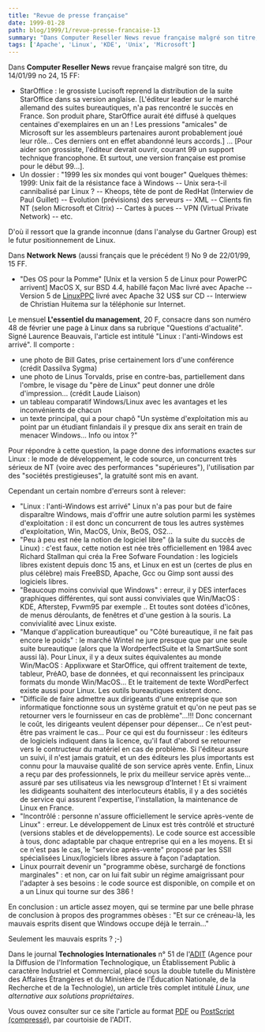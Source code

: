 ```yaml
---
title: "Revue de presse française"
date: 1999-01-28
path: blog/1999/1/revue-presse-francaise-13
summary: "Dans Computer Reseller News revue française malgré son titre, du 14/01/99 no 24, 15 FF: StarOffice : le grossiste Lucisoft reprend la distribution de la suite StarOffice dans sa version anglaise."
tags: ['Apache', 'Linux', 'KDE', 'Unix', 'Microsoft']
---
```


<P>Dans <B>Computer Reseller News</B> revue française malgré son titre, du
14/01/99 no 24, 15 FF:</P>

<UL>

<LI>StarOffice : le grossiste Lucisoft reprend la distribution de la suite
StarOffice dans sa version anglaise.
[L'éditeur leader sur le marché allemand des suites bureautiques, n'a pas
rencontré le succès en France. Son produit phare, StarOffice aurait été
diffusé à quelques centaines d'exemplaires en un an ! Les pressions
"amicales" de Microsoft sur les assembleurs partenaires auront probablement
joué leur rôle... Ces derniers ont en effet abandonné leurs accords.] ...
[Pour aider son grossiste, l'éditeur devrait ouvrir, courant 99 un support
technique francophone. Et surtout, une version française est promise pour
le début 99...].
<LI>Un dossier : "1999 les six mondes qui vont bouger" Quelques thèmes:
1999: Unix fait de la résistance face à Windows
--  Unix sera-t-il cannibalisé par Linux ?
--  Kheops, tête de pont de RedHat (Interwiev de Paul Guillet)
--  Evolution (prévisions) des serveurs
--  XML
--  Clients fin NT (selon Microsoft et Citrix)
--  Cartes à puces
--  VPN (Virtual Private Network)
--  etc.
</UL>

<P>D'où il ressort que la grande inconnue (dans l'analyse du Gartner Group)
est le futur positionnement de Linux.</P>

<P>Dans <B>Network News</B> (aussi français que le précédent !) No 9 de
22/01/99, 15 FF.</P>

<UL>

<LI>"Des OS pour la Pomme"
[Unix et la version 5 de Linux pour PowerPC arrivent]
MacOS X, sur BSD 4.4, habillé façon Mac livré avec Apache
--  Version 5 de <A HREF="http://www.linuxppc.com/">LinuxPPC</A> livré avec Apache 32 US$ sur CD
--  Interwiew de Christian Huitema sur la téléphonie sur Internet.
</UL>

<P>Le mensuel <B>L'essentiel du management</B>, 20 F, consacre dans son numéro
48 de février une page à Linux dans sa rubrique "Questions d'actualité".
Signé Laurence Beauvais, l'article est intitulé "Linux : l'anti-Windows
est arrivé". Il comporte :</P>

<UL>

<LI>une photo de Bill Gates, prise certainement lors d'une conférence
(crédit Dassilva Sygma)
<LI>une photo de Linus Torvalds, prise en contre-bas, partiellement dans
l'ombre, le visage du "père de Linux" peut donner une drôle
d'impression... (crédit Laude Liaison)
<LI>un tableau comparatif Windows/Linux avec les avantages et les
inconvénients de chacun
<LI>un texte principal, qui a pour chapô "Un système d'exploitation mis au
point par un étudiant finlandais il y presque dix ans serait en train de
menacer Windows... Info ou intox ?"
</UL>

<P>Pour répondre à cette question, la page donne des informations exactes
sur Linux : le mode de développement, le code source, un concurrent
très  sérieux de NT (voire avec des performances "supérieures"),
l'utilisation par des "sociétés prestigieuses", la gratuité sont mis en
avant.</P>

<P>Cependant un certain nombre d'erreurs sont à relever:</P>

<UL>

<LI>"Linux : l'anti-Windows est arrivé" Linux n'a pas pour but de faire
disparaître Windows, mais d'offrir une autre solution parmi les systèmes
d'exploitation : il est  donc un concurrent de tous les autres systèmes
d'exploitation, Win, MacOS, Unix, BeOS, OS2...
<LI>"Peu à peu est née la notion de logiciel libre" (à la suite du succès
de Linux) : c'est faux, cette notion est née très officiellement en 1984
avec Richard Stallman qui créa la Free Sofware Foundation : les
logiciels libres existent depuis donc 15 ans, et Linux en est un (certes
de plus en plus célèbre) mais FreeBSD, Apache, Gcc ou Gimp sont aussi
des logiciels libres.
<LI>"Beaucoup moins convivial que Windows" : erreur, il y DES interfaces
graphiques différentes, qui sont aussi conviviales que Win/MacOS : KDE,
Afterstep, Fvwm95 par exemple .. Et toutes sont dotées d'icônes, de
menus déroulants, de fenêtres et d'une gestion à la souris. La
convivialité avec Linux existe.
<LI>"Manque d'application bureautique" ou "Côté bureautique, il ne fait
pas encore le poids" : le marché Wintel ne jure presque que par une
seule suite bureautique (alors que la WordperfectSuite et la SmartSuite
sont aussi là). Pour Linux, il y a  deux suites équivalentes au monde
Win/MacOS : Applixware et StarOffice, qui offrent traitement de texte,
tableur, PréAO, base de données, et qui reconnaissent les principaux
formats du monde Win/MacOS... Et le traitement de texte WordPerfect
existe aussi pour Linux. Les outils bureautiques existent donc.
<LI>"Difficile de faire admettre aux dirigeants d'une entreprise que son
informatique fonctionne sous un système gratuit et qu'on ne peut pas se
retourner vers le fournisseur en cas de problème"...!!!
Donc concernant le coût, les dirigeants veulent dépenser pour
dépenser... Ce n'est peut-être pas vraiment le cas...
Pour ce qui est du fournisseur : les éditeurs de logiciels indiquent
dans la licence, qu'il faut d'abord se retourner vers le contructeur du
matériel  en cas de problème. Si l'éditeur assure un suivi, il n'est
jamais gratuit, et un des éditeurs les plus importants est connu pour la
mauvaise qualité de son service après vente. Enfin, Linux a reçu par des
professionnels, le prix du meilleur service après vente... assuré par
ses utilisateus via les newsgroup d'Internet ! Et si vraiment les
didigeants souhaitent des interlocuteurs établis, il y a des sociétés de
service qui assurent l'expertise, l'installation, la maintenance de
Linux en France.
<LI>"Incontrôlé : personne n'assure officiellement le service après-vente
de Linux" : erreur. Le développement de Linux est très contrôlé et
structuré (versions stables et de développements). Le code source est
accessible à tous, donc adaptable par chaque entreprise qui en a les
moyens. Et si ce n'est pas le cas, le "service après-vente" proposé par
les SSII spécialisées Linux/logiciels libres assure à façon
l'adaptation.
<LI>Linux pourrait devenir un "programme obèse, surchargé de fonctions
marginales" : et non, car on lui fait subir un régime amaigrissant pour
l'adapter à ses besoins : le code source est disponible, on compile et
on a un Linux qui tourne sur des 386 !
</UL>

<P>En conclusion : un article assez moyen, qui se termine par une belle
phrase de conclusion à propos des programmes obèses : "Et sur ce
créneau-là, les mauvais esprits disent que Windows occupe déjà le
terrain..."</P>

<P>Seulement les mauvais esprits ? ;-)</P>

<P>
Dans le journal <B>Technologies Internationales</B> n° 51 de l'<A HREF="http://www.adit.fr/">ADIT</A> (Agence pour la Diffusion de
l'Information Technologique, un Établissement Public à caractère
Industriel et Commercial, placé sous la double tutelle du Ministère
des Affaires Étrangères et du Ministère de l'Éducation Nationale, de
la Recherche et de la Technologie), un article très complet intitulé
<EM>Linux, une alternative aux solutions propriétaires</EM>.
</P>

<P>
Vous ouvez consulter sur ce site l'article au format <A HREF="http://www.linux-center.org/articles/9901/adit.pdf">PDF</A> ou <A HREF="http://www.linux-center.org/articles/9901/adit.ps.gz">PostScript
(compressé)</A>, par courtoisie de l'ADIT.
</P>


